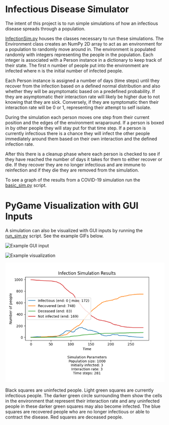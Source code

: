 # Infectious Disease Simulator

The intent of this project is to run simple simulations of how an infectious disease spreads through a population.

[InfectionSim.py](InfectionSim.py) houses the classes necessary to run these simulations. The Environment class creates an NumPy 2D array to act as an environment for a population to randomly move around in. The environment is populated randomly with integers representing the people in the population. Each integer is associated with a Person instance in a dictionary to keep track of their state. The first n number of people put into the environment are infected where n is the initial number of infected people.

Each Person instance is assigned a number of days (time steps) until they recover from the infection based on a defined normal distribution and also whether they will be asymptomatic based on a predefined probability. If they are asymptomatic their interaction rate will likely be higher due to not knowing that they are sick. Conversely, if they are symptomatic then their interaction rate will be 0 or 1, representing their attempt to self isolate.

During the simulation each person moves one step from their current position and the edges of the environment wraparound. If a person is boxed in by other people they will stay put for that time step. If a person is currently infectious there is a chance they will infect the other people immediately around them based on their own interaction and the defined infection rate.

After this there is a cleanup phase where each person is checked to see if they have reached the number of days it takes for them to either recover or die. If they recover they are no longer infectious and are immune to reinfection and if they die they are removed from the simulation.

To see a graph of the results from a COVID-19 simulation run the [basic_sim.py](basic_sim.py) script.

# PyGame Visualization with GUI Inputs

A simulation can also be visualized with GUI inputs by running the [run_sim.py](run_sim.py) script. See the example GIFs below.

![Example GUI input](/figures/gui.gif)

![Example visualization](/figures/sim_running.gif)

![Example simulation graph](figures/infect_sim_graph.png)

Black squares are uninfected people. Light green squares are currently infectious people. The darker green circle surrounding them show the cells in the environment that represent their interaction rate and any uninfected people in these darker green squares may also become infected. The blue squares are recovered people who are no longer infectious or able to contract the disease. Red squares are deceased people.
